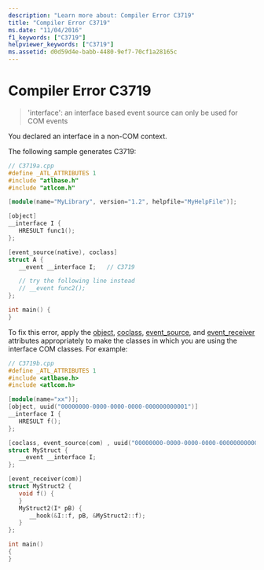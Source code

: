 ```yaml
---
description: "Learn more about: Compiler Error C3719"
title: "Compiler Error C3719"
ms.date: "11/04/2016"
f1_keywords: ["C3719"]
helpviewer_keywords: ["C3719"]
ms.assetid: d0d59d4e-babb-4480-9ef7-70cf1a28165c
---
```

# Compiler Error C3719

> 'interface': an interface based event source can only be used for COM events

You declared an interface in a non-COM context.

The following sample generates C3719:

```cpp
// C3719a.cpp
#define _ATL_ATTRIBUTES 1
#include "atlbase.h"
#include "atlcom.h"

[module(name="MyLibrary", version="1.2", helpfile="MyHelpFile")];

[object]
__interface I {
   HRESULT func1();
};

[event_source(native), coclass]
struct A {
   __event __interface I;   // C3719

   // try the following line instead
   // __event func2();
};

int main() {
}
```

To fix this error, apply the [object](../../windows/attributes/object-cpp.md), [coclass](../../windows/attributes/coclass.md), [event_source](../../windows/attributes/event-source.md), and [event_receiver](../../windows/attributes/event-receiver.md) attributes appropriately to make the classes in which you are using the interface COM classes. For example:

```cpp
// C3719b.cpp
#define _ATL_ATTRIBUTES 1
#include <atlbase.h>
#include <atlcom.h>

[module(name="xx")];
[object, uuid("00000000-0000-0000-0000-000000000001")]
__interface I {
   HRESULT f();
};

[coclass, event_source(com) , uuid("00000000-0000-0000-0000-000000000002")]
struct MyStruct {
   __event __interface I;
};

[event_receiver(com)]
struct MyStruct2 {
   void f() {
   }
   MyStruct2(I* pB) {
      __hook(&I::f, pB, &MyStruct2::f);
   }
};

int main()
{
}
```
